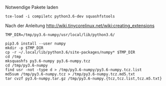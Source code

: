 Notwendige Pakete laden

    tce-load -i compiletc python3.6-dev squashfstools

Nach der Anleitung http://wiki.tinycorelinux.net/wiki:creating_extensions

    TMP_DIR=/tmp/py3.6-numpy/usr/local/lib/python3.6/

    pip3.6 install --user numpy
    mkdir -p $TMP_DIR
    cp -r ~/.local/lib/python3.6/site-packages/numpy* $TMP_DIR
    cd /tmp
    mksquashfs py3.6-numpy py3.6-numpy.tcz
    cd /tmp/py3.6-numpy
    find usr -not -type d > /tmp/py3.6-numpy/py3.6-numpy.tcz.list
    md5sum /tmp/py3.6-numpy.tcz > /tmp/py3.6-numpy.tcz.md5.txt
    tar cvzf py3.6-numpy.tar.gz /tmp/py3.6-numpy.{tcz,tcz.list,tcz.m5.txt}

